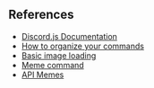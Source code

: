 ## References

- <a href="https://discordjs.guide/">Discord.js Documentation</a>
- <a href="https://discordjs.guide/command-handling/#individual-command-files">How to organize your commands</a>
- <a href="https://discordjs.guide/popular-topics/canvas.html#basic-image-loading">Basic image loading</a>
- <a href="https://youtu.be/2qOXf5u6SiM">Meme command</a>
- <a href="https://youtu.be/2qOXf5u6SiM">API Memes</a>
